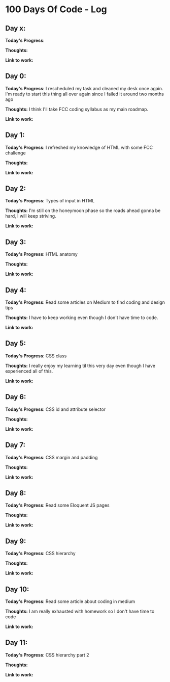 # 100 Days Of Code - Log

## Day x: 

**Today's Progress**: 

**Thoughts:** 

**Link to work:**


## Day 0: 

**Today's Progress**: I rescheduled my task and cleaned my desk once again. I'm ready to start this thing all over again since  I failed it around two months ago

**Thoughts:** I think I'll take FCC coding syllabus as my main roadmap.

**Link to work:**

## Day 1: 

**Today's Progress**: I refreshed my knowledge of HTML with some FCC challenge

**Thoughts:** 

**Link to work:**

## Day 2: 

**Today's Progress**: Types of input in HTML

**Thoughts:** I'm still on the honeymoon phase so the roads ahead gonna be hard, I will keep striving.

**Link to work:**

## Day 3: 

**Today's Progress**: HTML anatomy

**Thoughts:** 

**Link to work:**

## Day 4: 

**Today's Progress**: Read some articles on Medium to find coding and design tips 

**Thoughts:** I have to keep working even though I don't have time to code.

**Link to work:**

## Day 5: 

**Today's Progress**: CSS class

**Thoughts:** I really enjoy my learning til this very day even though I have experienced all of this.

**Link to work:**

## Day 6: 

**Today's Progress**: CSS id and attribute selector

**Thoughts:** 

**Link to work:**

## Day 7: 

**Today's Progress**: CSS margin and padding

**Thoughts:** 

**Link to work:**

## Day 8: 

**Today's Progress**: Read some Eloquent JS pages 

**Thoughts:** 

**Link to work:**

## Day 9: 

**Today's Progress**: CSS hierarchy

**Thoughts:** 

**Link to work:**

## Day 10: 

**Today's Progress**: Read some article about coding in medium 

**Thoughts:** I am really exhausted with homework so I don't have time to code

**Link to work:** 

## Day 11: 

**Today's Progress**: CSS hierarchy part 2

**Thoughts:** 

**Link to work:**





